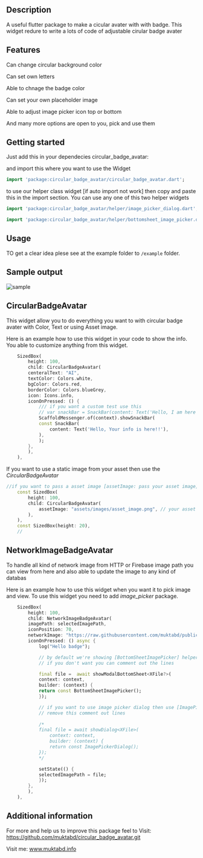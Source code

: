 ## Description
A useful flutter package to make a cicular avater with with badge. This widget redure to write a lots of code of adjustable cirular badge avater

## Features
Can change circular background color

Can set own letters

Able to chnage the badge color

Can set your own placeholder image

Able to adjust image picker icon top or bottom

And many more options are open to you, pick and use them

## Getting started
Just add this in your dependecies 
circular_badge_avatar:
 
and import this where you want to use the Widget
```dart
import 'package:circular_badge_avatar/circular_badge_avatar.dart';
```

to use our helper class widget [if auto import not work] then copy and paste this in the import section. You can use any one of this two helper widgets
```dart
import 'package:circular_badge_avatar/helper/image_picker_dialog.dart';

import 'package:circular_badge_avatar/helper/bottomsheet_image_picker.dart';

```


## Usage
TO get a clear idea plese see at the example folder
to `/example` folder.

## Sample output
![sample](https://github.com/muktabd/circular_badge_avatar/assets/gif/example.gif?raw=true)


## CircularBadgeAvatar
This widget allow you to do everything you want to with circular badge avater with Color, Text or using Asset image. 

Here is an example how to use this widget in your code to show the info. You able to customize anything from this widget.
```dart
    SizedBox(
        height: 100,
        child: CircularBadgeAvatar(
        centeralText: "AI",
        textColor: Colors.white,
        bgColor: Colors.red,
        borderColor: Colors.blueGrey,
        icon: Icons.info,
        iconOnPressed: () {
            /// if you want a custom test use this
            // var snackBar = SnackBar(content: Text('Hello, I am here'));
            ScaffoldMessenger.of(context).showSnackBar(
            const SnackBar(
                content: Text('Hello, Your info is here!!'),
            ),
            );
        },
        ),
    ),
```

If you want to use a static image from your asset then use the *CircularBadgeAvatar* 
```dart
//if you want to pass a asset image [assetImage: pass your asset image]       
    const SizedBox(
        height: 100,
        child: CircularBadgeAvatar(
            assetImage: "assets/images/asset_image.png", // your asset image will be here
        ),
    ),
    const SizedBox(height: 20),
    //
```
## NetworkImageBadgeAvatar
To handle all kind of network image from HTTP or Firebase image path you can view from here and also able to update the image to any kind of databas

Here is an example how to use this widget when you want it to pick image and view. To use this widget you need to add *image_picker* package.
```dart
    SizedBox(
        height: 100,
        child: NetworkImageBadgeAvatar(
        imagePath: selectedImagePath,
        iconPosition: 70,
        networkImage: "https://raw.githubusercontent.com/muktabd/public-images/main/user_placeholder.png", // replace your http image url
        iconOnPressed: () async {
            log("Hello badge");

            // by default we're showing [BottomSheetImagePicker] helper class
            // if you don't want you can comment out the lines

            final file =  await showModalBottomSheet<XFile?>(
            context: context,
            builder: (context) {
            return const BottomSheetImagePicker();
            });

            // if you want to use image picker dialog then use [ImagePickerDialog] helper class
            // remove this comment out lines
            
            /* 
            final file = await showDialog<XFile>(
                context: context,
                builder: (context) {
                return const ImagePickerDialog();
            }); 
            */

            setState(() {
            selectedImagePath = file;
            });
        },
        ),
    ),
```

## Additional information
For more and help us to improve this package feel to 
Visit: https://github.com/muktabd/circular_badge_avatar.git

Visit me: www.muktabd.info